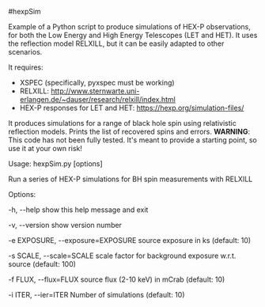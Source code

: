 #hexpSim

Example of a Python script to produce simulations of HEX-P observations, for
both the Low Energy and High Energy Telescopes (LET and HET). It uses the
reflection model RELXILL, but it can be easily adapted to other scenarios.

It requires:

- XSPEC (specifically, pyxspec must be working)
- RELXILL: http://www.sternwarte.uni-erlangen.de/~dauser/research/relxill/index.html
- HEX-P responses for LET and HET: https://hexp.org/simulation-files/

It produces simulations for a range of black hole spin using relativistic
reflection models. Prints the list of recovered spins and errors.
**WARNING**: This code has not been fully tested. It's meant to provide a
starting point, so use it at your own risk!

Usage: hexpSim.py [options]

Run a series of HEX-P simulations for BH spin measurements with RELXILL


Options:

-h, --help                       show this help message and exit

-v, --version                    show version number

-e EXPOSURE, --exposure=EXPOSURE source exposure in ks (default: 10)

-s SCALE, --scale=SCALE scale factor for background exposure w.r.t. source (default: 100)

-f FLUX, --flux=FLUX  source flux (2-10 keV) in mCrab (default: 10)

-i ITER, --ier=ITER   Number of simulations (default: 10)

